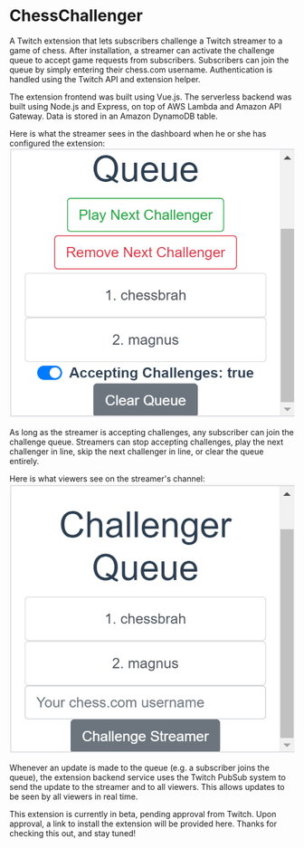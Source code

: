 # ChessChallenger

A Twitch extension that lets subscribers challenge a Twitch streamer to a game of chess. After installation, a streamer can activate the challenge queue to accept game requests from subscribers. Subscribers can join the queue by simply entering their chess.com username. Authentication is handled using the Twitch API and extension helper.

The extension frontend was built using Vue.js. The serverless backend was built using Node.js and Express, on top of AWS Lambda and Amazon API Gateway. Data is stored in an Amazon DynamoDB table.

Here is what the streamer sees in the dashboard when he or she has configured the extension:
![streamer view](https://github.com/vdhanan/ChessChallenger/blob/master/images/broadcaster_view.png "Streamer's View")

As long as the streamer is accepting challenges, any subscriber can join the challenge queue. Streamers can stop accepting challenges, play the next challenger in line, skip the next challenger in line, or clear the queue entirely.

Here is what viewers see on the streamer's channel:
![viewer view](https://github.com/vdhanan/ChessChallenger/blob/master/images/viewer_view.png "Viewers' View")

Whenever an update is made to the queue (e.g. a subscriber joins the queue), the extension backend service uses the Twitch PubSub system to send the update to the streamer and to all viewers. This allows updates to be seen by all viewers in real time.

This extension is currently in beta, pending approval from Twitch. Upon approval, a link to install the extension will be provided here. Thanks for checking this out, and stay tuned!
